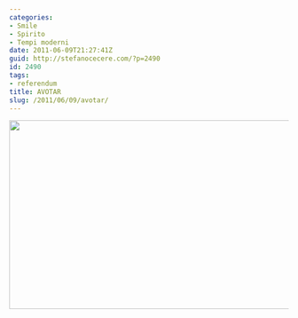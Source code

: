 ```yaml
---
categories:
- Smile
- Spirito
- Tempi moderni
date: 2011-06-09T21:27:41Z
guid: http://stefanocecere.com/?p=2490
id: 2490
tags:
- referendum
title: AVOTAR
slug: /2011/06/09/avotar/
---
```


<img class="alignnone size-full wp-image-2491" title="avotar" src="http://stefanocecere.com/wp-content/uploads/sites/3/2011/06/avotar.jpg" alt="" width="610" height="340" srcset="http://stefanocecere.com/wp-content/uploads/sites/3/2011/06/avotar.jpg 610w, http://stefanocecere.com/wp-content/uploads/sites/3/2011/06/avotar-300x167.jpg 300w" sizes="(max-width: 610px) 100vw, 610px" />